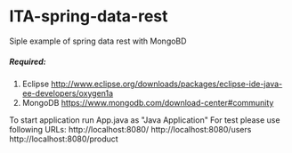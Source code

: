 # ITA-spring-data-rest
Siple example of spring data rest with MongoBD
##### Required:
1. Eclipse  http://www.eclipse.org/downloads/packages/eclipse-ide-java-ee-developers/oxygen1a
2. MongoDB  https://www.mongodb.com/download-center#community

To start application run App.java as "Java Application"
For test please use following URLs: 
http://localhost:8080/
http://localhost:8080/users
http://localhost:8080/product